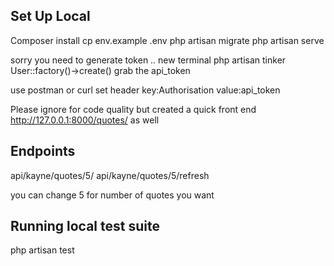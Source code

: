 

## Set Up Local

Composer install
cp env.example .env
php artisan migrate
php artisan serve

sorry you need to generate token ..
new terminal
php artisan tinker
User::factory()->create()
grab the api_token


use postman or curl
set header
    key:Authorisation value:api_token

Please ignore for code quality but created a quick front end
http://127.0.0.1:8000/quotes/ as well

## Endpoints
api/kayne/quotes/5/
api/kayne/quotes/5/refresh

you can change 5 for number of quotes you want

## Running local test suite
php artisan test


